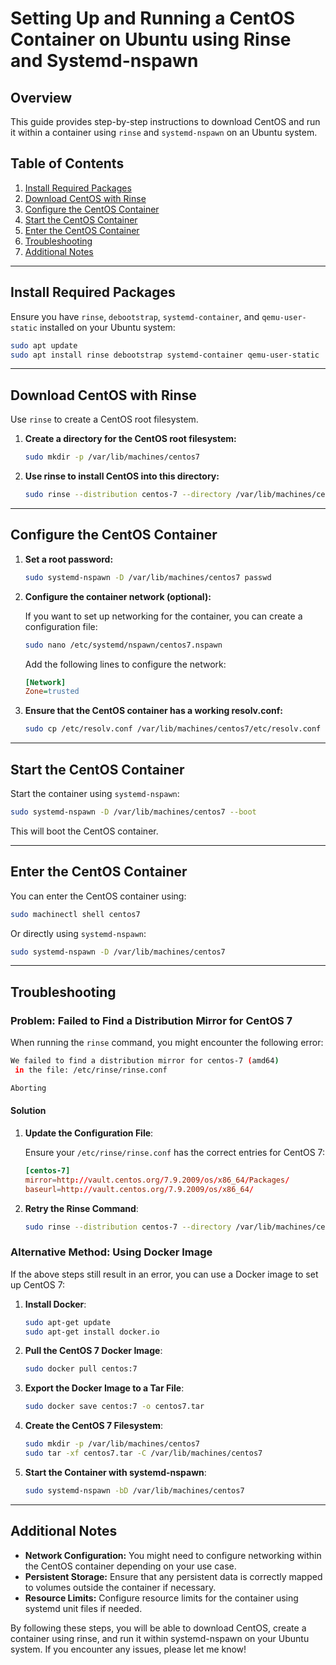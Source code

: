 # Setting Up and Running a CentOS Container on Ubuntu using Rinse and Systemd-nspawn

## Overview

This guide provides step-by-step instructions to download CentOS and run it within a container using `rinse` and `systemd-nspawn` on an Ubuntu system.

## Table of Contents

1. [Install Required Packages](#install-required-packages)
2. [Download CentOS with Rinse](#download-centos-with-rinse)
3. [Configure the CentOS Container](#configure-the-centos-container)
4. [Start the CentOS Container](#start-the-centos-container)
5. [Enter the CentOS Container](#enter-the-centos-container)
6. [Troubleshooting](#troubleshooting)
7. [Additional Notes](#additional-notes)

---

## Install Required Packages

Ensure you have `rinse`, `debootstrap`, `systemd-container`, and `qemu-user-static` installed on your Ubuntu system:

```sh
sudo apt update
sudo apt install rinse debootstrap systemd-container qemu-user-static
```

---

## Download CentOS with Rinse

Use `rinse` to create a CentOS root filesystem.

1. **Create a directory for the CentOS root filesystem:**

   ```sh
   sudo mkdir -p /var/lib/machines/centos7
   ```

2. **Use rinse to install CentOS into this directory:**

   ```sh
   sudo rinse --distribution centos-7 --directory /var/lib/machines/centos7 --arch amd64
   ```

---

## Configure the CentOS Container

1. **Set a root password:**

   ```sh
   sudo systemd-nspawn -D /var/lib/machines/centos7 passwd
   ```

2. **Configure the container network (optional):**

   If you want to set up networking for the container, you can create a configuration file:

   ```sh
   sudo nano /etc/systemd/nspawn/centos7.nspawn
   ```

   Add the following lines to configure the network:

   ```ini
   [Network]
   Zone=trusted
   ```

3. **Ensure that the CentOS container has a working resolv.conf:**

   ```sh
   sudo cp /etc/resolv.conf /var/lib/machines/centos7/etc/resolv.conf
   ```

---

## Start the CentOS Container

Start the container using `systemd-nspawn`:

```sh
sudo systemd-nspawn -D /var/lib/machines/centos7 --boot
```

This will boot the CentOS container.

---

## Enter the CentOS Container

You can enter the CentOS container using:

```sh
sudo machinectl shell centos7
```

Or directly using `systemd-nspawn`:

```sh
sudo systemd-nspawn -D /var/lib/machines/centos7
```

---

## Troubleshooting

### Problem: Failed to Find a Distribution Mirror for CentOS 7

When running the `rinse` command, you might encounter the following error:

```sh
We failed to find a distribution mirror for centos-7 (amd64)
 in the file: /etc/rinse/rinse.conf

Aborting
```

#### Solution

1. **Update the Configuration File**:

   Ensure your `/etc/rinse/rinse.conf` has the correct entries for CentOS 7:

   ```conf
   [centos-7]
   mirror=http://vault.centos.org/7.9.2009/os/x86_64/Packages/
   baseurl=http://vault.centos.org/7.9.2009/os/x86_64/
   ```

2. **Retry the Rinse Command**:

   ```sh
   sudo rinse --distribution centos-7 --directory /var/lib/machines/centos7 --arch amd64
   ```

### Alternative Method: Using Docker Image

If the above steps still result in an error, you can use a Docker image to set up CentOS 7:

1. **Install Docker**:

   ```sh
   sudo apt-get update
   sudo apt-get install docker.io
   ```

2. **Pull the CentOS 7 Docker Image**:

   ```sh
   sudo docker pull centos:7
   ```

3. **Export the Docker Image to a Tar File**:

   ```sh
   sudo docker save centos:7 -o centos7.tar
   ```

4. **Create the CentOS 7 Filesystem**:

   ```sh
   sudo mkdir -p /var/lib/machines/centos7
   sudo tar -xf centos7.tar -C /var/lib/machines/centos7
   ```

5. **Start the Container with systemd-nspawn**:

   ```sh
   sudo systemd-nspawn -bD /var/lib/machines/centos7
   ```

---

## Additional Notes

- **Network Configuration:** You might need to configure networking within the CentOS container depending on your use case.
- **Persistent Storage:** Ensure that any persistent data is correctly mapped to volumes outside the container if necessary.
- **Resource Limits:** Configure resource limits for the container using systemd unit files if needed.

By following these steps, you will be able to download CentOS, create a container using rinse, and run it within systemd-nspawn on your Ubuntu system. If you encounter any issues, please let me know!
